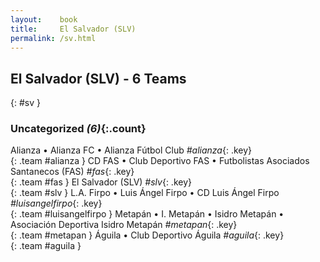 ```yaml
---
layout:    book
title:     El Salvador (SLV)
permalink: /sv.html
---
```


## El Salvador (SLV) - 6 Teams
{: #sv }









### Uncategorized _(6)_{:.count}

Alianza • Alianza FC • Alianza Fútbol Club   _#alianza_{: .key} <br>
{: .team #alianza }
CD FAS • Club Deportivo FAS • Futbolistas Asociados Santanecos  (FAS)  _#fas_{: .key} <br>
{: .team #fas }
El Salvador  (SLV)  _#slv_{: .key} <br>
{: .team #slv }
L.A. Firpo • Luis Ángel Firpo • CD Luis Ángel Firpo   _#luisangelfirpo_{: .key} <br>
{: .team #luisangelfirpo }
Metapán • I. Metapán • Isidro Metapán • Asociación Deportiva Isidro Metapán   _#metapan_{: .key} <br>
{: .team #metapan }
Águila • Club Deportivo Águila   _#aguila_{: .key} <br>
{: .team #aguila }


 
